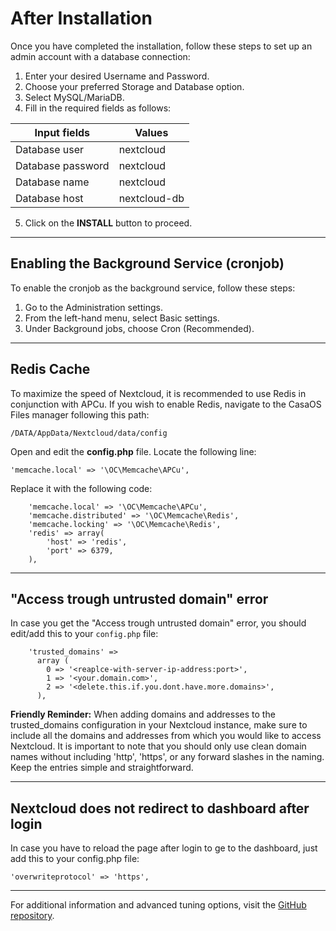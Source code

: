 # After Installation

Once you have completed the installation, follow these steps to set up an admin account with a database connection:

1. Enter your desired Username and Password.
2. Choose your preferred Storage and Database option.
3. Select MySQL/MariaDB.
4. Fill in the required fields as follows:

| Input fields       | Values         |
| ------------------ | -------------- |
| Database user      | nextcloud      |
| Database password  | nextcloud      |
| Database name      | nextcloud      |
| Database host      | nextcloud-db   |

5. Click on the **INSTALL** button to proceed.

---

## Enabling the Background Service (cronjob)

To enable the cronjob as the background service, follow these steps:

1. Go to the Administration settings.
2. From the left-hand menu, select Basic settings.
3. Under Background jobs, choose Cron (Recommended).

---

## Redis Cache

To maximize the speed of Nextcloud, it is recommended to use Redis in conjunction with APCu. If you wish to enable Redis, navigate to the CasaOS Files manager following this path:

`/DATA/AppData/Nextcloud/data/config`

Open and edit the **config.php** file. Locate the following line:

`'memcache.local' => '\OC\Memcache\APCu',`

Replace it with the following code:

```
    'memcache.local' => '\OC\Memcache\APCu',
    'memcache.distributed' => '\OC\Memcache\Redis',
    'memcache.locking' => '\OC\Memcache\Redis',
    'redis' => array(
        'host' => 'redis',
        'port' => 6379,
    ),
```
---

## "Access trough untrusted domain" error

In case you get the "Access trough untrusted domain" error, you should edit/add this to your `config.php` file:

```
    'trusted_domains' => 
      array (
        0 => '<reaplce-with-server-ip-address:port>',
        1 => '<your.domain.com>',
        2 => '<delete.this.if.you.dont.have.more.domains>',
      ),
```

**Friendly Reminder:** When adding domains and addresses to the trusted_domains configuration in your Nextcloud instance, make sure to include all the domains and addresses from which you would like to access Nextcloud. It is important to note that you should only use clean domain names without including 'http', 'https', or any forward slashes in the naming. Keep the entries simple and straightforward.

---

## Nextcloud does not redirect to dashboard after login

In case you have to reload the page after login to ge to the dashboard, just add this to your config.php file:

```'overwriteprotocol' => 'https',```

---

For additional information and advanced tuning options, visit the [GitHub repository](https://github.com/crazy-max/docker-nextcloud/tree/master).
